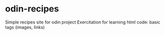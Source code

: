 # odin-recipes
Simple recipes site for odin project
Exercitation for learning html code: basic tags (images, links)
